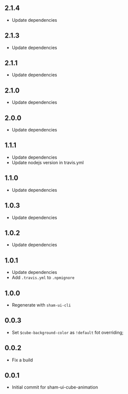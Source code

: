 ## 2.1.4
* Update dependencies

## 2.1.3
* Update dependencies

## 2.1.1
* Update dependencies

## 2.1.0
* Update dependencies

## 2.0.0
* Update dependencies

## 1.1.1
* Update dependencies
* Update nodejs version in travis.yml

## 1.1.0
* Update dependencies

## 1.0.3
* Update dependencies

## 1.0.2
* Update dependencies

## 1.0.1
* Update dependencies
* Add `.travis.yml` to `.npmignore`

## 1.0.0
* Regenerate with `sham-ui-cli` 

## 0.0.3
* Set `$cube-background-color` as `!default` fot overriding;

## 0.0.2
* Fix a build

## 0.0.1 
* Initial commit for sham-ui-cube-animation

